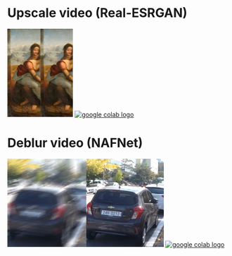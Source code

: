 # Upscale video (Real-ESRGAN)
<img src="https://github.com/detektor777/colab_list/blob/main/image/ESRGAN.jpg" height="200" alt="ESRGAN">
<a href="https://colab.research.google.com/github/detektor777/colab_list/blob/main/Real_ESRGAN_video.ipynb">
  <img src="https://colab.research.google.com/assets/colab-badge.svg" alt="google colab logo">
</a>

# Deblur video (NAFNet)
<img src="https://github.com/detektor777/colab_list/blob/main/image/NAFNet.jpg" height="200" alt="NAFNet">
<a href="https://colab.research.google.com/github/detektor777/colab_list/blob/main/nafnet_video_continue_new_buffer.ipynb">
  <img src="https://colab.research.google.com/assets/colab-badge.svg" alt="google colab logo">
</a>

